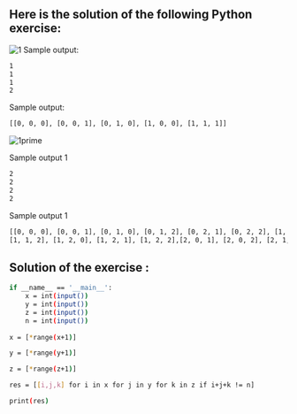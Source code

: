 ## Here is the solution of the following Python exercise:
![1](https://github.com/lamia-datalover/Python_exercices/assets/145395677/18124fcc-497d-4ff3-8a55-8f04e86eb031)
Sample output:
```bash
1
1
1
2
```
Sample output:
```bash
[[0, 0, 0], [0, 0, 1], [0, 1, 0], [1, 0, 0], [1, 1, 1]]
```
![1prime](https://github.com/lamia-datalover/Python_exercices/assets/145395677/42dc3359-38c4-429f-80e8-a66d91cd440b)

Sample output 1
```bash
2
2
2
2
```
Sample output 1
```bash
[[0, 0, 0], [0, 0, 1], [0, 1, 0], [0, 1, 2], [0, 2, 1], [0, 2, 2], [1, 0, 0], [1, 0, 2], [1, 1, 1],
[1, 1, 2], [1, 2, 0], [1, 2, 1], [1, 2, 2],[2, 0, 1], [2, 0, 2], [2, 1, 0], [2, 1, 1], [2, 1, 2], [2, 2, 0], [2, 2, 1], [2, 2, 2]]
```
## Solution of the exercise :
```bash
if __name__ == '__main__':
    x = int(input())
    y = int(input())
    z = int(input())
    n = int(input())
    
x = [*range(x+1)]

y = [*range(y+1)]

z = [*range(z+1)]

res = [[i,j,k] for i in x for j in y for k in z if i+j+k != n]

print(res)
```
